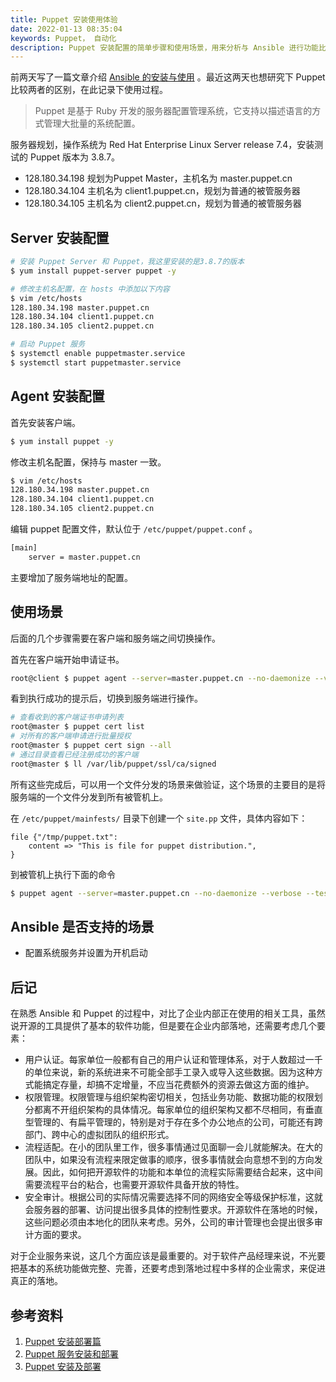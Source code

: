 ```yaml
---
title: Puppet 安装使用体验
date: 2022-01-13 08:35:04
keywords: Puppet， 自动化
description: Puppet 安装配置的简单步骤和使用场景，用来分析与 Ansible 进行功能比对。
---
```


前两天写了一篇文章介绍 [Ansible 的安装与使用](http://www.edulinks.cn/2022/01/04/20220104-run-ansible-offline/) 。最近这两天也想研究下 Puppet 比较两者的区别，在此记录下使用过程。

> Puppet 是基于 Ruby 开发的服务器配置管理系统，它支持以描述语言的方式管理大批量的系统配置。

服务器规划，操作系统为 Red Hat Enterprise Linux Server release 7.4，安装测试的 Puppet 版本为 3.8.7。

* 128.180.34.198 规划为Puppet Master，主机名为 master.puppet.cn
* 128.180.34.104 主机名为 client1.puppet.cn，规划为普通的被管服务器
* 128.180.34.105 主机名为 client2.puppet.cn，规划为普通的被管服务器

## Server 安装配置

```sh
# 安装 Puppet Server 和 Puppet，我这里安装的是3.8.7的版本
$ yum install puppet-server puppet -y

# 修改主机名配置，在 hosts 中添加以下内容
$ vim /etc/hosts
128.180.34.198 master.puppet.cn
128.180.34.104 client1.puppet.cn
128.180.34.105 client2.puppet.cn

# 启动 Puppet 服务
$ systemctl enable puppetmaster.service
$ systemctl start puppetmaster.service
```

## Agent 安装配置

首先安装客户端。

```sh
$ yum install puppet -y
```

修改主机名配置，保持与 master 一致。

```sh
$ vim /etc/hosts
128.180.34.198 master.puppet.cn
128.180.34.104 client1.puppet.cn
128.180.34.105 client2.puppet.cn
```

编辑 puppet 配置文件，默认位于 `/etc/puppet/puppet.conf` 。

```sh
[main]
    server = master.puppet.cn
```

主要增加了服务端地址的配置。

## 使用场景

后面的几个步骤需要在客户端和服务端之间切换操作。

首先在客户端开始申请证书。

```sh
root@client $ puppet agent --server=master.puppet.cn --no-daemonize --verbose
```

看到执行成功的提示后，切换到服务端进行操作。

```sh
# 查看收到的客户端证书申请列表
root@master $ puppet cert list
# 对所有的客户端申请进行批量授权
root@master $ puppet cert sign --all
# 通过目录查看已经注册成功的客户端
root@master $ ll /var/lib/puppet/ssl/ca/signed
```

所有这些完成后，可以用一个文件分发的场景来做验证，这个场景的主要目的是将服务端的一个文件分发到所有被管机上。

在 `/etc/puppet/mainfests/` 目录下创建一个 `site.pp` 文件，具体内容如下：

```
file {"/tmp/puppet.txt":
	content => "This is file for puppet distribution.",
}
```

到被管机上执行下面的命令

```sh
$ puppet agent --server=master.puppet.cn --no-daemonize --verbose --test
```

## Ansible 是否支持的场景

* 配置系统服务并设置为开机启动

## 后记

在熟悉 Ansible 和 Puppet 的过程中，对比了企业内部正在使用的相关工具，虽然说开源的工具提供了基本的软件功能，但是要在企业内部落地，还需要考虑几个要素：

* 用户认证。每家单位一般都有自己的用户认证和管理体系，对于人数超过一千的单位来说，新的系统进来不可能全部手工录入或导入这些数据。因为这种方式能搞定存量，却搞不定增量，不应当花费额外的资源去做这方面的维护。
* 权限管理。权限管理与组织架构密切相关，包括业务功能、数据功能的权限划分都离不开组织架构的具体情况。每家单位的组织架构又都不尽相同，有垂直型管理的、有扁平管理的，特别是对于存在多个办公地点的公司，可能还有跨部门、跨中心的虚拟团队的组织形式。
* 流程适配。在小的团队里工作，很多事情通过见面聊一会儿就能解决。在大的团队中，如果没有流程来限定做事的顺序，很多事情就会向意想不到的方向发展。因此，如何把开源软件的功能和本单位的流程实际需要结合起来，这中间需要流程平台的粘合，也需要开源软件具备开放的特性。
* 安全审计。根据公司的实际情况需要选择不同的网络安全等级保护标准，这就会服务器的部署、访问提出很多具体的控制性要求。开源软件在落地的时候，这些问题必须由本地化的团队来考虑。另外，公司的审计管理也会提出很多审计方面的要求。

对于企业服务来说，这几个方面应该是最重要的。对于软件产品经理来说，不光要把基本的系统功能做完整、完善，还要考虑到落地过程中多样的企业需求，来促进真正的落地。

## 参考资料

1. [Puppet 安装部署篇](https://blog.51cto.com/215687833/1962448)
2. [Puppet 服务安装和部署](https://blog.51cto.com/u_11134648/2161486)
2. [Puppet 安装及部署](https://www.cnblogs.com/gentlemanhai/p/3529554.html)
